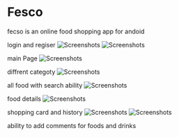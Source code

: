 # Fesco
fecso is an online food shopping app for andoid

login and regiser 
![Screenshots](login.png)
![Screenshots](register.png)

main Page
![Screenshots](main.png)

diffrent categoty
![Screenshots](category.png)

all food with search ability
![Screenshots](addFood.png)
  
food details
![Screenshots](foodDetail.png)

shopping card and history
![Screenshots](ShoppingCard.png)
![Screenshots](history.png)

ability to add comments for foods and drinks
